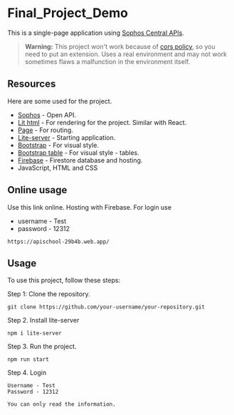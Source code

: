 # Final_Project_Demo
This is a single-page application using [Sophos Central APIs](https://developer.sophos.com/).

> **Warning:** This project won't work because of  [cors policy](https://developer.mozilla.org/en-US/docs/Web/HTTP/CORS), so you need to put an extension. Uses a real environment and may not work sometimes flaws a malfunction in the environment itself.

## Resources
Here are some used for the project.

- [Sophos](https://developer.sophos.com/) - Open API.
- [Lit html](https://lit.dev/docs/v3/) - For rendering for the project. Similar with React.
- [Page](https://www.npmjs.com/package/page) - For routing.
- [Lite-server](https://www.npmjs.com/package/lite-server) - Starting application.
- [Bootstrap](https://getbootstrap.com/) - For visual style.
- [Bootstrap table](https://getbootstrap.com/docs/4.0/content/tables/) - For visual style - tables.
- [Firebase](https://firebase.google.com/) - Firestore database and hosting.
- JavaScript, HTML and CSS

## Online usage
Use this link online. Hosting with Firebase.
For login use
- username - Test
- password - 12312
```
https://apischool-29b4b.web.app/
```

## Usage
To use this project, follow these steps:

Step 1: Clone the repository.
   ```shell
   git clone https://github.com/your-username/your-repository.git
   ```
Step 2. Install lite-server
   ```shell
   npm i lite-server
   ```
Step 3. Run the project.
   ```shell
   npm run start
   ```
Step 4. Login
   ```
   Username - Test
   Password - 12312
   
   You can only read the information.
   ```
